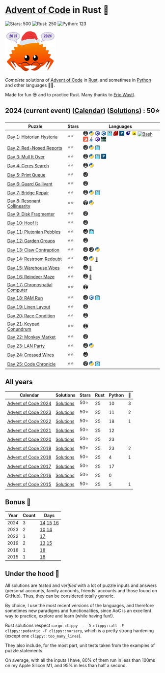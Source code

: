 # [Advent of Code](https://adventofcode.com) in Rust 🦀

![Stars: 500](https://img.shields.io/badge/Stars-500⭐-blue)
![Rust: 250](https://img.shields.io/badge/Rust-250-cyan?logo=Rust)
![Python: 123](https://img.shields.io/badge/Python-123-cyan?logo=Python)

<img src="./scripts/assets/christmas_ferris_2015_2024.png" alt="Christmas Ferris" width="164" />

*Complete* solutions of [Advent of Code](https://adventofcode.com/) in [Rust](https://www.rust-lang.org), and sometimes in [Python](https://www.python.org/) and other languages 🎄✨.

Made for fun 😎 and to practice Rust. Many thanks to [Eric Wastl](https://twitter.com/ericwastl).

## 2024 (current event) ([Calendar](https://adventofcode.com/2024)) ([Solutions](src/year2015/)) : 50⭐

Puzzle                                                                 | Stars | Languages
---------------------------------------------------------------------- | ----- | -----------
[Day 1: Historian Hysteria](https://adventofcode.com/2024/day/1)       | ⭐⭐  | [![Rust](./scripts/assets/rust.png)](src/year2024/day1/day1.rs) [![Python](./scripts/assets/python.png)](src/year2024/day1/day1.py) [![C](./scripts/assets/c.png)](src/year2024/day1/day1.c) [![C++](./scripts/assets/cpp.png)](src/year2024/day1/day1.cpp) [![Go](./scripts/assets/go.png)](src/year2024/day1/day1.go) [![Ruby](./scripts/assets/ruby.png)](src/year2024/day1/day1.rb) [![Perl](./scripts/assets/perl.png)](src/year2024/day1/day1.pl) [![Lua](./scripts/assets/lua.png)](src/year2024/day1/day1.lua) [![JS](./scripts/assets/javascript.png)](src/year2024/day1/day1.js) [![Bash](./scripts/assets/bash.png)](src/year2024/day1/day1.sh) [![Swift](./scripts/assets/swift.png)](src/year2024/day1/day1.swift) [![Java](./scripts/assets/java.png)](src/year2024/day1/day1.java) [![C#](./scripts/assets/csharp.png)](src/year2024/day1/day1.cs) [![SQLite](./scripts/assets/sqlite.png)](src/year2024/day1/day1.sql)
[Day 2: Red-Nosed Reports](https://adventofcode.com/2024/day/2)        | ⭐⭐  | [![Rust](./scripts/assets/rust.png)](src/year2024/day2/day2.rs) [![Python](./scripts/assets/python.png)](src/year2024/day2/day2.py) [![Go](./scripts/assets/go.png)](src/year2024/day2/day2.go)
[Day 3: Mull It Over](https://adventofcode.com/2024/day/3)             | ⭐⭐  | [![Rust](./scripts/assets/rust.png)](src/year2024/day3/day3.rs) [![Python](./scripts/assets/python.png)](src/year2024/day3/day3.py) [![Go](./scripts/assets/go.png)](src/year2024/day3/day3.go) [![Perl](./scripts/assets/perl.png)](src/year2024/day3/day3.pl)
[Day 4: Ceres Search](https://adventofcode.com/2024/day/4)             | ⭐⭐  | [![Rust](./scripts/assets/rust.png)](src/year2024/day4/day4.rs) [![Python](./scripts/assets/python.png)](src/year2024/day4/day4.py)
[Day 5: Print Queue](https://adventofcode.com/2024/day/5)              | ⭐⭐  | [![Rust](./scripts/assets/rust.png)](src/year2024/day5/day5.rs)
[Day 6: Guard Gallivant](https://adventofcode.com/2024/day/6)          | ⭐⭐  | [![Rust](./scripts/assets/rust.png)](src/year2024/day6/day6.rs)
[Day 7: Bridge Repair](https://adventofcode.com/2024/day/7)            | ⭐⭐  | [![Rust](./scripts/assets/rust.png)](src/year2024/day7/day7.rs) [![Python](./scripts/assets/python.png)](src/year2024/day7/day7.py) [![Go](./scripts/assets/go.png)](src/year2024/day7/day7.go)
[Day 8: Resonant Collinearity](https://adventofcode.com/2024/day/8)    | ⭐⭐  | [![Rust](./scripts/assets/rust.png)](src/year2024/day8/day8.rs) [![Python](./scripts/assets/python.png)](src/year2024/day8/day8.py)
[Day 9: Disk Fragmenter](https://adventofcode.com/2024/day/9)          | ⭐⭐  | [![Rust](./scripts/assets/rust.png)](src/year2024/day9/day9.rs)
[Day 10: Hoof It](https://adventofcode.com/2024/day/10)                | ⭐⭐  | [![Rust](./scripts/assets/rust.png)](src/year2024/day10/day10.rs)
[Day 11: Plutonian Pebbles](https://adventofcode.com/2024/day/11)      | ⭐⭐  | [![Rust](./scripts/assets/rust.png)](src/year2024/day11/day11.rs) [![Go](./scripts/assets/go.png)](src/year2024/day11/day11.go)
[Day 12: Garden Groups](https://adventofcode.com/2024/day/12)          | ⭐⭐  | [![Rust](./scripts/assets/rust.png)](src/year2024/day12/day12.rs)
[Day 13: Claw Contraption](https://adventofcode.com/2024/day/13)       | ⭐⭐  | [![Rust](./scripts/assets/rust.png)](src/year2024/day13/day13.rs) [![Rust](./scripts/assets/rust.png)](src/year2024/day13_z3/day13_z3.rs) [![Python](./scripts/assets/python.png)](src/year2024/day13_z3/day13.py)
[Day 14: Restroom Redoubt](https://adventofcode.com/2024/day/14)       | ⭐⭐  | [![Rust](./scripts/assets/rust.png)](src/year2024/day14/day14.rs) [![Python](./scripts/assets/python.png)](src/year2024/day14/day14.py) [🎁](src/year2024/day14/README.md)
[Day 15: Warehouse Woes](https://adventofcode.com/2024/day/15)         | ⭐⭐  | [![Rust](./scripts/assets/rust.png)](src/year2024/day15/day15.rs) [🎁](src/year2024/day15/README.md)
[Day 16: Reindeer Maze](https://adventofcode.com/2024/day/16)          | ⭐⭐  | [![Rust](./scripts/assets/rust.png)](src/year2024/day16/day16.rs) [🎁](src/year2024/day16/README.md)
[Day 17: Chronospatial Computer](https://adventofcode.com/2024/day/17) | ⭐⭐  | [![Rust](./scripts/assets/rust.png)](src/year2024/day17/day17.rs)
[Day 18: RAM Run](https://adventofcode.com/2024/day/18)                | ⭐⭐  | [![Rust](./scripts/assets/rust.png)](src/year2024/day18/day18.rs) [![C++](./scripts/assets/cpp.png)](src/year2024/day18/day18.cpp) [![Go](./scripts/assets/go.png)](src/year2024/day18/day18.go)
[Day 19: Linen Layout](https://adventofcode.com/2024/day/19)           | ⭐⭐  | [![Rust](./scripts/assets/rust.png)](src/year2024/day19/day19.rs)
[Day 20: Race Condition](https://adventofcode.com/2024/day/20)         | ⭐⭐  | [![Rust](./scripts/assets/rust.png)](src/year2024/day20/day20.rs)
[Day 21: Keypad Conundrum](https://adventofcode.com/2024/day/21)       | ⭐⭐  | [![Rust](./scripts/assets/rust.png)](src/year2024/day21/day21.rs)
[Day 22: Monkey Market](https://adventofcode.com/2024/day/22)          | ⭐⭐  | [![Rust](./scripts/assets/rust.png)](src/year2024/day22/day22.rs)
[Day 23: LAN Party](https://adventofcode.com/2024/day/23)              | ⭐⭐  | [![Rust](./scripts/assets/rust.png)](src/year2024/day23/day23.rs) [![Python](./scripts/assets/python.png)](src/year2024/day23/day23.py)
[Day 24: Crossed Wires](https://adventofcode.com/2024/day/24)          | ⭐⭐  | [![Rust](./scripts/assets/rust.png)](src/year2024/day24/day24.rs)
[Day 25: Code Chronicle](https://adventofcode.com/2024/day/25)         | ⭐⭐  | [![Rust](./scripts/assets/rust.png)](src/year2024/day25/day25.rs) [![Python](./scripts/assets/python.png)](src/year2024/day25/day25.py) [![Go](./scripts/assets/go.png)](src/year2024/day25/day25.go)

## All years

Calendar | Solutions | Stars | Rust | Python | 🎁
-------- | --------- | ----- | ---- | ------ | --
[Advent of Code 2024](https://adventofcode.com/2024) | [Solutions](src/year2024/README.md) |  50⭐ |  25 |  10 |   3
[Advent of Code 2023](https://adventofcode.com/2023) | [Solutions](src/year2023/README.md) |  50⭐ |  25 |  11 |   2
[Advent of Code 2022](https://adventofcode.com/2022) | [Solutions](src/year2022/README.md) |  50⭐ |  25 |  18 |   1
[Advent of Code 2021](https://adventofcode.com/2021) | [Solutions](src/year2021/README.md) |  50⭐ |  25 |  12 |    
[Advent of Code 2020](https://adventofcode.com/2020) | [Solutions](src/year2020/README.md) |  50⭐ |  25 |  23 |    
[Advent of Code 2019](https://adventofcode.com/2019) | [Solutions](src/year2019/README.md) |  50⭐ |  25 |  23 |   2
[Advent of Code 2018](https://adventofcode.com/2018) | [Solutions](src/year2018/README.md) |  50⭐ |  25 |   4 |   1
[Advent of Code 2017](https://adventofcode.com/2017) | [Solutions](src/year2017/README.md) |  50⭐ |  25 |  17 |    
[Advent of Code 2016](https://adventofcode.com/2016) | [Solutions](src/year2016/README.md) |  50⭐ |  25 |   0 |    
[Advent of Code 2015](https://adventofcode.com/2015) | [Solutions](src/year2015/README.md) |  50⭐ |  25 |   5 |   1

## Bonus 🎁

Year | Count | Days
---- | ----- | --------------------
2024 |     3 | [14](src/year2024/day14/README.md) [15](src/year2024/day15/README.md) [16](src/year2024/day16/README.md)
2023 |     2 | [10](src/year2023/day10/README.md) [14](src/year2023/day14/README.md)
2022 |     1 | [17](src/year2022/day17/README.md)
2019 |     2 | [13](src/year2019/day13/README.md) [15](src/year2019/day15/README.md)
2018 |     1 | [18](src/year2018/day18/README.md)
2015 |     1 | [18](src/year2015/day18/README.md)

## Under the hood 🎄

All solutions are *tested* and *verified* with a lot of puzzle inputs and answers (personal accounts, family accounts, friends' accounts and those found on GitHub). Thus, they can be considered totally generic.

By choice, I use the most recent versions of the languages, and therefore sometimes new paradigms and functionalities, since AoC is an excellent way to practice, explore and learn (while having fun!).

Rust solutions respect `cargo clippy -- -D clippy::all -F clippy::pedantic -F clippy::nursery`, which is a pretty strong hardening (except one `clippy::too_many_lines`).

They also include, for the most part, unit tests taken from the examples of puzzle statements.

On average, with all the inputs I have, 80% of them run in less than 100ms on my Apple Silicon M1, and 95% in less than half a second.
